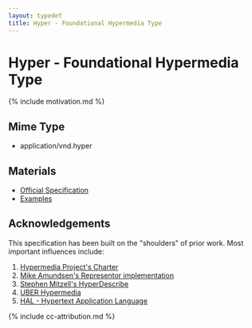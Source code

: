 ```yaml
---
layout: typedef
title: Hyper - Foundational Hypermedia Type
---
```


# Hyper - Foundational Hypermedia Type

{% include motivation.md %}

## Mime Type

- application/vnd.hyper

## Materials

- [Official Specification](/spec.html)
- [Examples](/examples)

## Acknowledgements

This specification has been built on the "shoulders" of prior work. Most
important influences include:

1. [Hypermedia Project's Charter](https://github.com/the-hypermedia-project/charter)
2. [Mike Amundsen's Representor implementation](https://github.com/apiacademy/representor)
2. [Stephen Mitzell's HyperDescribe](https://github.com/smizell/hyperdescribe)
3. [UBER Hypermedia](http://uberhypermedia.org)
4. [HAL - Hypertext Application Language](http://stateless.co/hal_specification.html)

{% include cc-attribution.md %}
